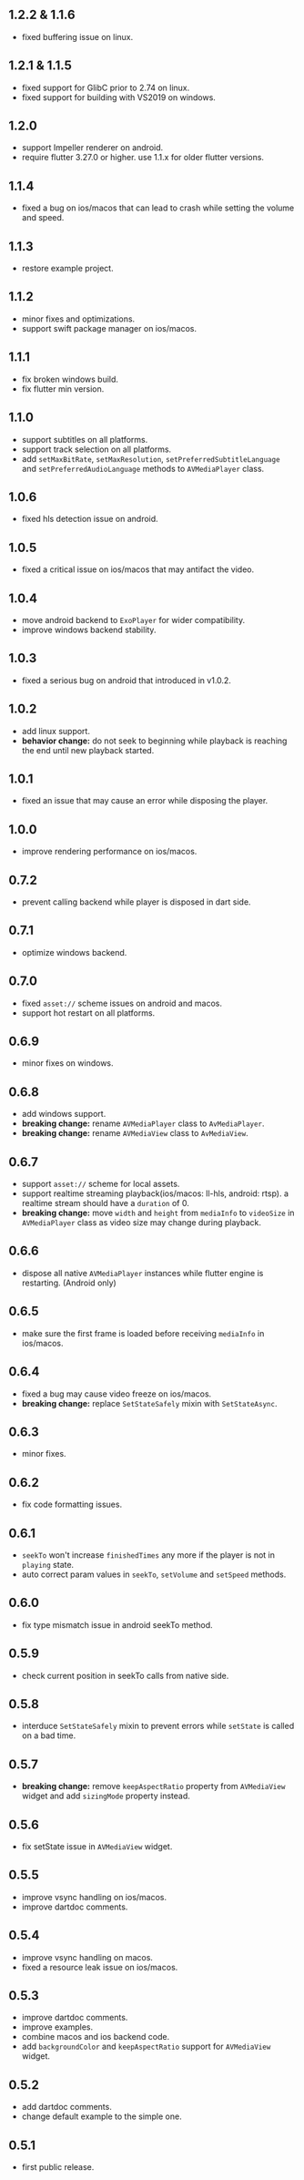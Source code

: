 ## 1.2.2 & 1.1.6
- fixed buffering issue on linux.

## 1.2.1 & 1.1.5
- fixed support for GlibC prior to 2.74 on linux.
- fixed support for building with VS2019 on windows.

## 1.2.0
- support Impeller renderer on android.
- require flutter 3.27.0 or higher. use 1.1.x for older flutter versions.

## 1.1.4
- fixed a bug on ios/macos that can lead to crash while setting the volume and speed.

## 1.1.3
- restore example project.

## 1.1.2
- minor fixes and optimizations.
- support swift package manager on ios/macos.

## 1.1.1
- fix broken windows build.
- fix flutter min version.

## 1.1.0
- support subtitles on all platforms.
- support track selection on all platforms.
- add `setMaxBitRate`, `setMaxResolution`, `setPreferredSubtitleLanguage` and `setPreferredAudioLanguage` methods to `AVMediaPlayer` class.

## 1.0.6
- fixed hls detection issue on android.

## 1.0.5
- fixed a critical issue on ios/macos that may antifact the video.

## 1.0.4
- move android backend to `ExoPlayer` for wider compatibility.
- improve windows backend stability.

## 1.0.3
- fixed a serious bug on android that introduced in v1.0.2.

## 1.0.2
- add linux support.
- **behavior change:** do not seek to beginning while playback is reaching the end until new playback started.

## 1.0.1
- fixed an issue that may cause an error while disposing the player.

## 1.0.0

- improve rendering performance on ios/macos.

## 0.7.2
- prevent calling backend while player is disposed in dart side.

## 0.7.1
- optimize windows backend.

## 0.7.0
- fixed `asset://` scheme issues on android and macos.
- support hot restart on all platforms.

## 0.6.9
- minor fixes on windows.

## 0.6.8
- add windows support.
- **breaking change:** rename `AVMediaPlayer` class to `AvMediaPlayer`.
- **breaking change:** rename `AVMediaView` class to `AvMediaView`.

## 0.6.7
- support `asset://` scheme for local assets.
- support realtime streaming playback(ios/macos: ll-hls, android: rtsp). a realtime stream should have a `duration` of 0.
- **breaking change:** move `width` and `height` from `mediaInfo` to `videoSize` in `AVMediaPlayer` class as video size may change during playback.

## 0.6.6
- dispose all native `AVMediaPlayer` instances while flutter engine is restarting. (Android only)

## 0.6.5
- make sure the first frame is loaded before receiving `mediaInfo` in ios/macos.

## 0.6.4
- fixed a bug may cause video freeze on ios/macos.
- **breaking change:** replace `SetStateSafely` mixin with `SetStateAsync`.

## 0.6.3
- minor fixes.

## 0.6.2
- fix code formatting issues.

## 0.6.1
- `seekTo` won't increase `finishedTimes` any more if the player is not in `playing` state.
- auto correct param values in `seekTo`, `setVolume` and `setSpeed` methods.

## 0.6.0
- fix type mismatch issue in android seekTo method.

## 0.5.9
- check current position in seekTo calls from native side.

## 0.5.8
- interduce `SetStateSafely` mixin to prevent errors while `setState` is called on a bad time.

## 0.5.7
- **breaking change:** remove `keepAspectRatio` property from `AVMediaView` widget and add `sizingMode` property instead.

## 0.5.6
- fix setState issue in `AVMediaView` widget.

## 0.5.5
- improve vsync handling on ios/macos.
- improve dartdoc comments.

## 0.5.4
- improve vsync handling on macos.
- fixed a resource leak issue on ios/macos.

## 0.5.3
- improve dartdoc comments.
- improve examples.
- combine macos and ios backend code.
- add `backgroundColor` and `keepAspectRatio` support for `AVMediaView` widget.

## 0.5.2
- add dartdoc comments.
- change default example to the simple one.

## 0.5.1
- first public release.
